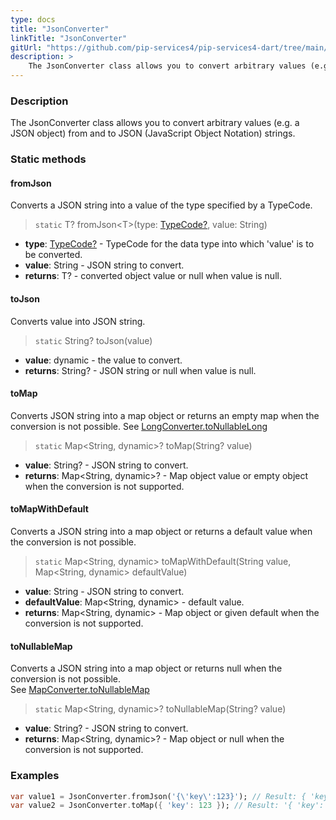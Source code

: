 ```yaml
---
type: docs
title: "JsonConverter"
linkTitle: "JsonConverter"
gitUrl: "https://github.com/pip-services4/pip-services4-dart/tree/main/pip-services4-commons-dart"
description: > 
    The JsonConverter class allows you to convert arbitrary values (e.g. a JSON object) from and to JSON (JavaScript Object Notation) strings.
---
```


### Description

The JsonConverter class allows you to convert arbitrary values (e.g. a JSON object) from and to JSON (JavaScript Object Notation) strings.

### Static methods

#### fromJson
Converts a JSON string into a value of the type specified by a TypeCode.

> `static` T? fromJson\<T\>(type: [TypeCode?](../type_code), value: String)

- **type**: [TypeCode?](../type_code) - TypeCode for the data type into which 'value' is to be converted.
- **value**: String - JSON string to convert.
- **returns**: T? - converted object value or null when value is null.

#### toJson
Converts value into JSON string.

> `static` String? toJson(value)

- **value**: dynamic - the value to convert.
- **returns**: String? - JSON string or null when value is null.

#### toMap
Converts JSON string into a map object or returns an empty map when the conversion is not possible.
See [LongConverter.toNullableLong](../long_converter/#tonullablelong)

> `static` Map\<String, dynamic\>? toMap(String? value)

- **value**: String? - JSON string to convert.
- **returns**: Map\<String, dynamic\>? - Map object value or empty object when the conversion is not supported.

#### toMapWithDefault
Converts a JSON string into a map object or returns a default value when the conversion is not possible.

> `static` Map\<String, dynamic\> toMapWithDefault(String value, Map\<String, dynamic\> defaultValue)

- **value**: String - JSON string to convert.
- **defaultValue**: Map\<String, dynamic\> - default value.
- **returns**: Map\<String, dynamic\> - Map object or given default when the conversion is not supported.


#### toNullableMap
Converts a JSON string into a map object or returns null when the conversion is not possible.  
See [MapConverter.toNullableMap](../map_converter/#tonullablemap)

> `static` Map\<String, dynamic\>? toNullableMap(String? value)

- **value**: String? - JSON string to convert.
- **returns**: Map\<String, dynamic\>? - Map object or null when the conversion is not supported.


### Examples

```dart
var value1 = JsonConverter.fromJson('{\'key\':123}'); // Result: { 'key': 123 }
var value2 = JsonConverter.toMap({ 'key': 123 }); // Result: '{ 'key': 123 }'

```
